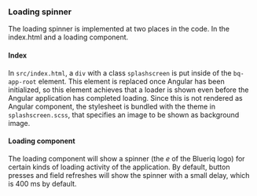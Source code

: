 ### Loading spinner
The loading spinner is implemented at two places in the code. In the index.html and a loading component.

#### Index
In `src/index.html`, a `div` with a class `splashscreen` is put inside of the `bq-app-root` element. This
element is replaced once Angular has been initialized, so this element achieves that a loader is shown even
before the Angular application has completed loading. Since this is not rendered as Angular component, the
stylesheet is bundled with the theme in `splashscreen.scss`, that specifies an image to be shown as background
image.

#### Loading component
The loading component will show a spinner (the *e* of the Blueriq logo) for certain kinds of loading activity
of the application. By default, button presses and field refreshes will show the spinner with a small delay,
which is 400 ms by default.
